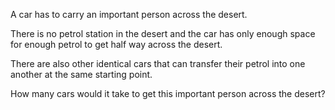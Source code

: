 A car has to carry an important person across the desert.

There is no petrol station in the desert and the car has only enough space for enough petrol to get half way across the desert.

There are also other identical cars that can transfer their petrol into one another at the same starting point.

How many cars would it take to get this important person across the desert?